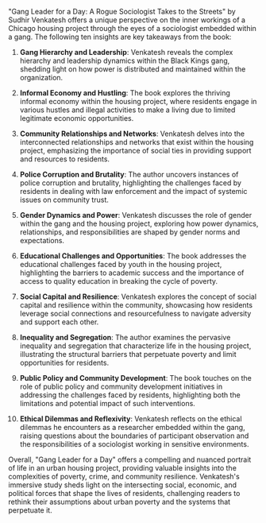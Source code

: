 "Gang Leader for a Day: A Rogue Sociologist Takes to the Streets" by Sudhir Venkatesh offers a unique perspective on the inner workings of a Chicago housing project through the eyes of a sociologist embedded within a gang. The following ten insights are key takeaways from the book:

1. **Gang Hierarchy and Leadership**: Venkatesh reveals the complex hierarchy and leadership dynamics within the Black Kings gang, shedding light on how power is distributed and maintained within the organization.

2. **Informal Economy and Hustling**: The book explores the thriving informal economy within the housing project, where residents engage in various hustles and illegal activities to make a living due to limited legitimate economic opportunities.

3. **Community Relationships and Networks**: Venkatesh delves into the interconnected relationships and networks that exist within the housing project, emphasizing the importance of social ties in providing support and resources to residents.

4. **Police Corruption and Brutality**: The author uncovers instances of police corruption and brutality, highlighting the challenges faced by residents in dealing with law enforcement and the impact of systemic issues on community trust.

5. **Gender Dynamics and Power**: Venkatesh discusses the role of gender within the gang and the housing project, exploring how power dynamics, relationships, and responsibilities are shaped by gender norms and expectations.

6. **Educational Challenges and Opportunities**: The book addresses the educational challenges faced by youth in the housing project, highlighting the barriers to academic success and the importance of access to quality education in breaking the cycle of poverty.

7. **Social Capital and Resilience**: Venkatesh explores the concept of social capital and resilience within the community, showcasing how residents leverage social connections and resourcefulness to navigate adversity and support each other.

8. **Inequality and Segregation**: The author examines the pervasive inequality and segregation that characterize life in the housing project, illustrating the structural barriers that perpetuate poverty and limit opportunities for residents.

9. **Public Policy and Community Development**: The book touches on the role of public policy and community development initiatives in addressing the challenges faced by residents, highlighting both the limitations and potential impact of such interventions.

10. **Ethical Dilemmas and Reflexivity**: Venkatesh reflects on the ethical dilemmas he encounters as a researcher embedded within the gang, raising questions about the boundaries of participant observation and the responsibilities of a sociologist working in sensitive environments.

Overall, "Gang Leader for a Day" offers a compelling and nuanced portrait of life in an urban housing project, providing valuable insights into the complexities of poverty, crime, and community resilience. Venkatesh's immersive study sheds light on the intersecting social, economic, and political forces that shape the lives of residents, challenging readers to rethink their assumptions about urban poverty and the systems that perpetuate it.